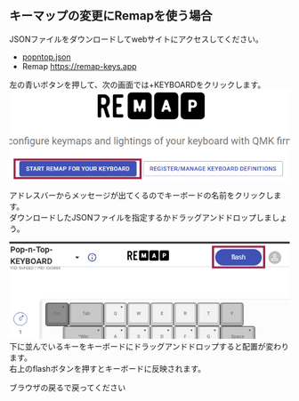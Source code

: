 ## キーマップの変更にRemapを使う場合
JSONファイルをダウンロードしてwebサイトにアクセスしてください。
- [popntop.json](https://github.com/Taro-Hayashi/Pop-n-Top/releases/download/untagged-77514246efba8c20ff93/popntop.json)
- Remap https://remap-keys.app

左の青いボタンを押して、次の画面では+KEYBOARDをクリックします。  
![](img/remap1.png)   

アドレスバーからメッセージが出てくるのでキーボードの名前をクリックします。  
ダウンロードしたJSONファイルを指定するかドラッグアンドドロップしましょう。  

![](img/remap2.png)  
下に並んでいるキーをキーボードにドラッグアンドドロップすると配置が変わります。  
右上のflashボタンを押すとキーボードに反映されます。  

ブラウザの戻るで戻ってください
